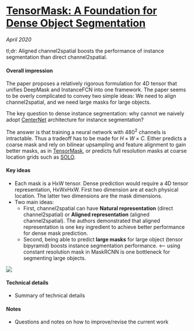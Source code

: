 # [TensorMask: A Foundation for Dense Object Segmentation](https://arxiv.org/abs/1903.12174)

_April 2020_

tl;dr: Aligned channel2spatial boosts the performance of instance segmentation than direct channel2spatial.

#### Overall impression
The paper proposes a relatively rigorous formulation for 4D tensor that unifies DeepMask and InstanceFCN into one framework. The paper seems to be overly complicated to convey two simple ideas: We need to align channel2spatial, and we need large masks for large objects.

The key question to dense instance segmentation: why cannot we naively adopt [CenterNet](centernet_ut.md) architecture for instance segmentation?

The answer is that training a neural network with $480^2$ channels is intractable. Thus a tradeoff has to be made for $H \times W \times C$. Either predicts a coarse mask and rely on bilinear upsampling and feature alignment to gain better masks, as in [TensorMask](tensormask), or predicts full resolution masks at coarse location grids such as [SOLO](solo.md).

#### Key ideas
- Each mask is a HxW tensor. Dense prediction would require a 4D tensor representation, HxWxHxW. First two dimension are at each physical location. The latter two dimensions are the mask dimensions.
- Two main ideas:
	- First, channel2spatial can have **Natural representation** (direct channel2spatial) or **Aligned representation** (aligned channel2spatial). The authors demonstrated that aligned representation is one key ingredient to achieve better performance for dense mask prediction.
	- Second, being able to predict **large masks** for large object (tensor bipyramid) boosts instance segmentation performance. <-- using constant resolution mask in MaskRCNN is one bottleneck for segmenting large objects. 

![](https://deeplearn.org/arxiv_files/1903.12174v1/x3.png)

#### Technical details
- Summary of technical details

#### Notes
- Questions and notes on how to improve/revise the current work  

